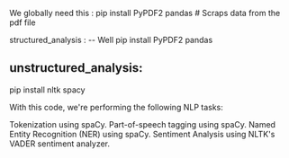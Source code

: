


We globally need this : 
pip install PyPDF2 pandas # Scraps data from the pdf file

structured_analysis :
-- Well
pip install PyPDF2 pandas



unstructured_analysis: 
-
pip install nltk spacy

With this code, we're performing the following NLP tasks:

Tokenization using spaCy.
Part-of-speech tagging using spaCy.
Named Entity Recognition (NER) using spaCy.
Sentiment Analysis using NLTK's VADER sentiment analyzer.


